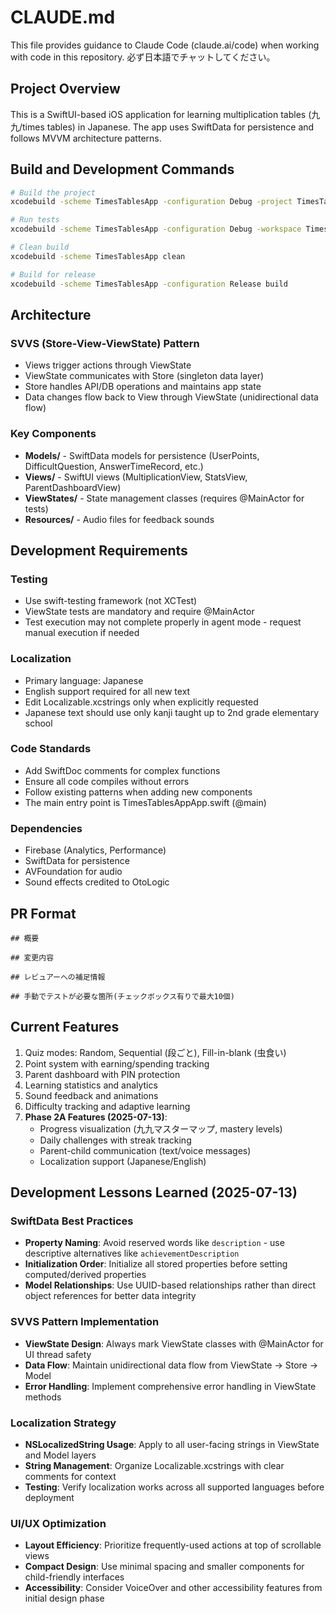 # CLAUDE.md

This file provides guidance to Claude Code (claude.ai/code) when working with code in this repository.
必ず日本語でチャットしてください。

## Project Overview

This is a SwiftUI-based iOS application for learning multiplication tables (九九/times tables) in Japanese. The app uses SwiftData for persistence and follows MVVM architecture patterns.

## Build and Development Commands

```bash
# Build the project
xcodebuild -scheme TimesTablesApp -configuration Debug -project TimesTablesApp/TimesTablesApp.xcodeproj -destination 'platform=iOS Simulator,name=iPhone 16,OS=latest' -allowProvisioningUpdates build | xcbeautify

# Run tests
xcodebuild -scheme TimesTablesApp -configuration Debug -workspace TimesTablesApp/TimesTablesApp.xcodeproj/project.xcworkspace -destination 'platform=iOS Simulator,name=iPhone 16,OS=latest' -destination-timeout 60 -only-testing:TimesTablesAppTests test -verbose | xcbeautify

# Clean build
xcodebuild -scheme TimesTablesApp clean

# Build for release
xcodebuild -scheme TimesTablesApp -configuration Release build
```

## Architecture

### SVVS (Store-View-ViewState) Pattern
- Views trigger actions through ViewState
- ViewState communicates with Store (singleton data layer)
- Store handles API/DB operations and maintains app state
- Data changes flow back to View through ViewState (unidirectional data flow)

### Key Components
- **Models/** - SwiftData models for persistence (UserPoints, DifficultQuestion, AnswerTimeRecord, etc.)
- **Views/** - SwiftUI views (MultiplicationView, StatsView, ParentDashboardView)
- **ViewStates/** - State management classes (requires @MainActor for tests)
- **Resources/** - Audio files for feedback sounds

## Development Requirements

### Testing
- Use swift-testing framework (not XCTest)
- ViewState tests are mandatory and require @MainActor
- Test execution may not complete properly in agent mode - request manual execution if needed

### Localization
- Primary language: Japanese
- English support required for all new text
- Edit Localizable.xcstrings only when explicitly requested
- Japanese text should use only kanji taught up to 2nd grade elementary school

### Code Standards
- Add SwiftDoc comments for complex functions
- Ensure all code compiles without errors
- Follow existing patterns when adding new components
- The main entry point is TimesTablesAppApp.swift (@main)

### Dependencies
- Firebase (Analytics, Performance)
- SwiftData for persistence
- AVFoundation for audio
- Sound effects credited to OtoLogic

## PR Format

```
## 概要

## 変更内容

## レビュアーへの補足情報

## 手動でテストが必要な箇所(チェックボックス有りで最大10個)
```

## Current Features
1. Quiz modes: Random, Sequential (段ごと), Fill-in-blank (虫食い)
2. Point system with earning/spending tracking
3. Parent dashboard with PIN protection
4. Learning statistics and analytics
5. Sound feedback and animations
6. Difficulty tracking and adaptive learning
7. **Phase 2A Features (2025-07-13)**:
   - Progress visualization (九九マスターマップ, mastery levels)
   - Daily challenges with streak tracking
   - Parent-child communication (text/voice messages)
   - Localization support (Japanese/English)

## Development Lessons Learned (2025-07-13)

### SwiftData Best Practices
- **Property Naming**: Avoid reserved words like `description` - use descriptive alternatives like `achievementDescription`
- **Initialization Order**: Initialize all stored properties before setting computed/derived properties
- **Model Relationships**: Use UUID-based relationships rather than direct object references for better data integrity

### SVVS Pattern Implementation
- **ViewState Design**: Always mark ViewState classes with @MainActor for UI thread safety
- **Data Flow**: Maintain unidirectional data flow from ViewState → Store → Model
- **Error Handling**: Implement comprehensive error handling in ViewState methods

### Localization Strategy
- **NSLocalizedString Usage**: Apply to all user-facing strings in ViewState and Model layers
- **String Management**: Organize Localizable.xcstrings with clear comments for context
- **Testing**: Verify localization works across all supported languages before deployment

### UI/UX Optimization
- **Layout Efficiency**: Prioritize frequently-used actions at top of scrollable views
- **Compact Design**: Use minimal spacing and smaller components for child-friendly interfaces
- **Accessibility**: Consider VoiceOver and other accessibility features from initial design phase